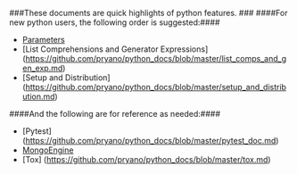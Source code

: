
###These documents are quick highlights of python features. ###
####For new python users, the following order is suggested:####
 * [Parameters](https://github.com/pryano/python_docs/blob/master/parameters.md)
 * [List Comprehensions and Generator Expressions] (https://github.com/pryano/python_docs/blob/master/list_comps_and_gen_exp.md)
 * [Setup and Distribution] (https://github.com/pryano/python_docs/blob/master/setup_and_distribution.md)

####And the following are for reference as needed:####
 * [Pytest] (https://github.com/pryano/python_docs/blob/master/pytest_doc.md)
 * [MongoEngine](https://github.com/pryano/python_docs/blob/master/mongoengine.md)
 * [Tox] (https://github.com/pryano/python_docs/blob/master/tox.md)

